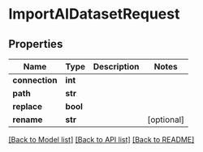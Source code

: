 # ImportAIDatasetRequest


## Properties
Name | Type | Description | Notes
------------ | ------------- | ------------- | -------------
**connection** | **int** |  | 
**path** | **str** |  | 
**replace** | **bool** |  | 
**rename** | **str** |  | [optional] 

[[Back to Model list]](../#documentation-for-models) [[Back to API list]](../#documentation-for-api-endpoints) [[Back to README]](../)


